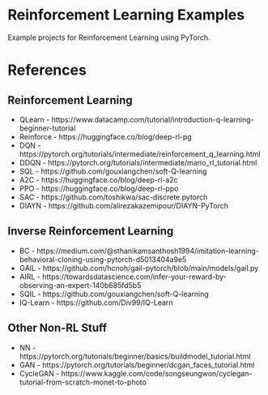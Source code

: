 <h1>Reinforcement Learning Examples</h1>

Example projects for Reinforcement Learning using PyTorch.

<h1>References</h1>

<h2>Reinforcement Learning</h2>

<ul>
    <li>QLearn - https://www.datacamp.com/tutorial/introduction-q-learning-beginner-tutorial</li>
    <li>Reinforce - https://huggingface.co/blog/deep-rl-pg</li>
    <li>DQN - https://pytorch.org/tutorials/intermediate/reinforcement_q_learning.html</li>
    <li>DDQN - https://pytorch.org/tutorials/intermediate/mario_rl_tutorial.html</li>
    <li>SQL - https://github.com/gouxiangchen/soft-Q-learning</li>
    <li>A2C - https://huggingface.co/blog/deep-rl-a2c</li>
    <li>PPO - https://huggingface.co/blog/deep-rl-ppo</li>
    <li>SAC - https://github.com/toshikwa/sac-discrete.pytorch</li>
    <li>DIAYN - https://github.com/alirezakazemipour/DIAYN-PyTorch</li>
</ul>

<h2> Inverse Reinforcement Learning </h2>
<ul>
    <li>BC - https://medium.com/@sthanikamsanthosh1994/imitation-learning-behavioral-cloning-using-pytorch-d5013404a9e5</li>
    <li>GAIL - https://github.com/hcnoh/gail-pytorch/blob/main/models/gail.py</li>
    <li>AIRL - https://towardsdatascience.com/infer-your-reward-by-observing-an-expert-140b685fd5b5</li>
    <li>SQIL - https://github.com/gouxiangchen/soft-Q-learning</li>
    <li>IQ-Learn - https://github.com/Div99/IQ-Learn</li>

</ul>

<h2> Other Non-RL Stuff </h2>

<ul>
    <li>NN - https://pytorch.org/tutorials/beginner/basics/buildmodel_tutorial.html</li>
    <li>GAN - https://pytorch.org/tutorials/beginner/dcgan_faces_tutorial.html</li>
    <li>CycleGAN - https://www.kaggle.com/code/songseungwon/cyclegan-tutorial-from-scratch-monet-to-photo</li>
</ul>